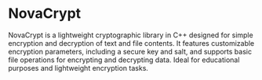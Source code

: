 # NovaCrypt
NovaCrypt is a lightweight cryptographic library in C++ designed for simple encryption and decryption of text and file contents. It features customizable encryption parameters, including a secure key and salt, and supports basic file operations for encrypting and decrypting data. Ideal for educational purposes and lightweight encryption tasks.
